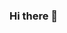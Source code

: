 ### Hi there 👋

<!--
**peculiarwav/peculiarwav** is a ✨ _special_ ✨ repository because its `README.md` (this file) appears on your GitHub profile.

Here are some ideas to get you started:

- 🔭 I’m currently working on random stuff
- 🌱 I’m currently learning how this all works
- 👯 I’m looking to collaborate on nothing, just taking things at my own page
- 🤔 I’m looking for help with nothing :)
- 💬 Ask me about 
- 📫 How to reach me: ...
- 😄 Pronouns: anything
- ⚡ Fun fact: ...
-->
